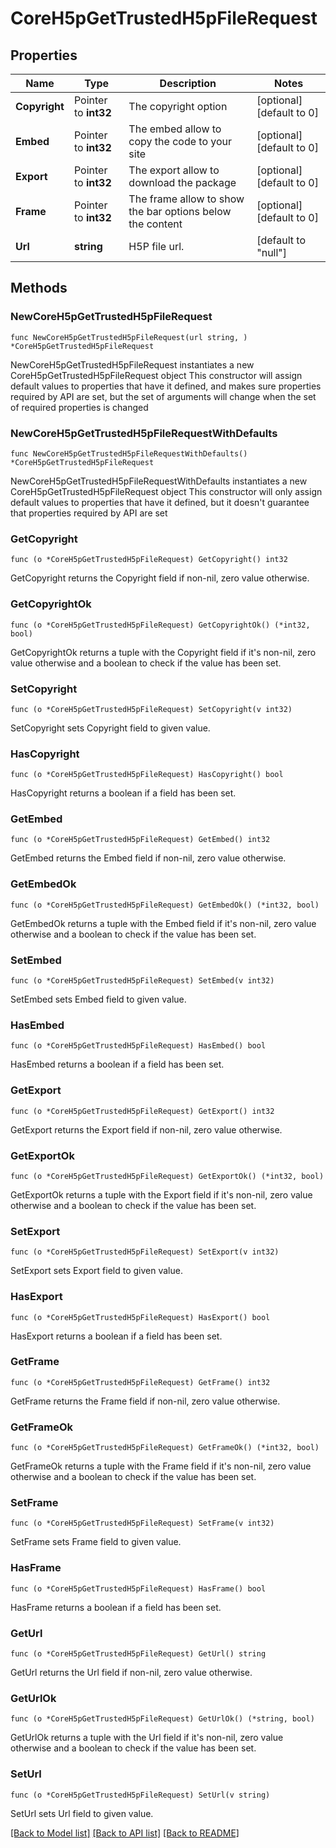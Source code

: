 # CoreH5pGetTrustedH5pFileRequest

## Properties

Name | Type | Description | Notes
------------ | ------------- | ------------- | -------------
**Copyright** | Pointer to **int32** | The copyright option | [optional] [default to 0]
**Embed** | Pointer to **int32** | The embed allow to copy the code to your site | [optional] [default to 0]
**Export** | Pointer to **int32** | The export allow to download the package | [optional] [default to 0]
**Frame** | Pointer to **int32** | The frame allow to show the bar options below the content | [optional] [default to 0]
**Url** | **string** | H5P file url. | [default to "null"]

## Methods

### NewCoreH5pGetTrustedH5pFileRequest

`func NewCoreH5pGetTrustedH5pFileRequest(url string, ) *CoreH5pGetTrustedH5pFileRequest`

NewCoreH5pGetTrustedH5pFileRequest instantiates a new CoreH5pGetTrustedH5pFileRequest object
This constructor will assign default values to properties that have it defined,
and makes sure properties required by API are set, but the set of arguments
will change when the set of required properties is changed

### NewCoreH5pGetTrustedH5pFileRequestWithDefaults

`func NewCoreH5pGetTrustedH5pFileRequestWithDefaults() *CoreH5pGetTrustedH5pFileRequest`

NewCoreH5pGetTrustedH5pFileRequestWithDefaults instantiates a new CoreH5pGetTrustedH5pFileRequest object
This constructor will only assign default values to properties that have it defined,
but it doesn't guarantee that properties required by API are set

### GetCopyright

`func (o *CoreH5pGetTrustedH5pFileRequest) GetCopyright() int32`

GetCopyright returns the Copyright field if non-nil, zero value otherwise.

### GetCopyrightOk

`func (o *CoreH5pGetTrustedH5pFileRequest) GetCopyrightOk() (*int32, bool)`

GetCopyrightOk returns a tuple with the Copyright field if it's non-nil, zero value otherwise
and a boolean to check if the value has been set.

### SetCopyright

`func (o *CoreH5pGetTrustedH5pFileRequest) SetCopyright(v int32)`

SetCopyright sets Copyright field to given value.

### HasCopyright

`func (o *CoreH5pGetTrustedH5pFileRequest) HasCopyright() bool`

HasCopyright returns a boolean if a field has been set.

### GetEmbed

`func (o *CoreH5pGetTrustedH5pFileRequest) GetEmbed() int32`

GetEmbed returns the Embed field if non-nil, zero value otherwise.

### GetEmbedOk

`func (o *CoreH5pGetTrustedH5pFileRequest) GetEmbedOk() (*int32, bool)`

GetEmbedOk returns a tuple with the Embed field if it's non-nil, zero value otherwise
and a boolean to check if the value has been set.

### SetEmbed

`func (o *CoreH5pGetTrustedH5pFileRequest) SetEmbed(v int32)`

SetEmbed sets Embed field to given value.

### HasEmbed

`func (o *CoreH5pGetTrustedH5pFileRequest) HasEmbed() bool`

HasEmbed returns a boolean if a field has been set.

### GetExport

`func (o *CoreH5pGetTrustedH5pFileRequest) GetExport() int32`

GetExport returns the Export field if non-nil, zero value otherwise.

### GetExportOk

`func (o *CoreH5pGetTrustedH5pFileRequest) GetExportOk() (*int32, bool)`

GetExportOk returns a tuple with the Export field if it's non-nil, zero value otherwise
and a boolean to check if the value has been set.

### SetExport

`func (o *CoreH5pGetTrustedH5pFileRequest) SetExport(v int32)`

SetExport sets Export field to given value.

### HasExport

`func (o *CoreH5pGetTrustedH5pFileRequest) HasExport() bool`

HasExport returns a boolean if a field has been set.

### GetFrame

`func (o *CoreH5pGetTrustedH5pFileRequest) GetFrame() int32`

GetFrame returns the Frame field if non-nil, zero value otherwise.

### GetFrameOk

`func (o *CoreH5pGetTrustedH5pFileRequest) GetFrameOk() (*int32, bool)`

GetFrameOk returns a tuple with the Frame field if it's non-nil, zero value otherwise
and a boolean to check if the value has been set.

### SetFrame

`func (o *CoreH5pGetTrustedH5pFileRequest) SetFrame(v int32)`

SetFrame sets Frame field to given value.

### HasFrame

`func (o *CoreH5pGetTrustedH5pFileRequest) HasFrame() bool`

HasFrame returns a boolean if a field has been set.

### GetUrl

`func (o *CoreH5pGetTrustedH5pFileRequest) GetUrl() string`

GetUrl returns the Url field if non-nil, zero value otherwise.

### GetUrlOk

`func (o *CoreH5pGetTrustedH5pFileRequest) GetUrlOk() (*string, bool)`

GetUrlOk returns a tuple with the Url field if it's non-nil, zero value otherwise
and a boolean to check if the value has been set.

### SetUrl

`func (o *CoreH5pGetTrustedH5pFileRequest) SetUrl(v string)`

SetUrl sets Url field to given value.



[[Back to Model list]](../README.md#documentation-for-models) [[Back to API list]](../README.md#documentation-for-api-endpoints) [[Back to README]](../README.md)


